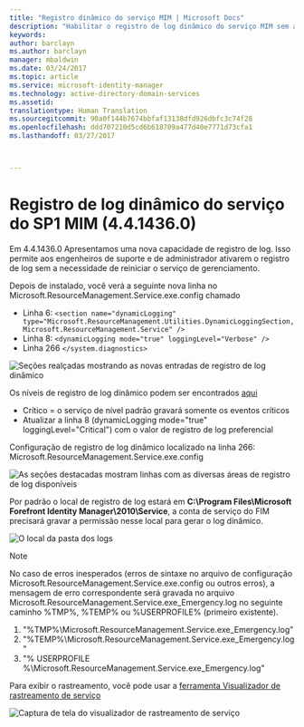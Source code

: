 ```yaml
---
title: "Registro dinâmico do serviço MIM | Microsoft Docs"
description: "Habilitar o registro de log dinâmico do serviço MIM sem a necessidade de reiniciar o serviço de gerenciamento"
keywords: 
author: barclayn
ms.author: barclayn
manager: mbaldwin
ms.date: 03/24/2017
ms.topic: article
ms.service: microsoft-identity-manager
ms.technology: active-directory-domain-services
ms.assetid: 
translationtype: Human Translation
ms.sourcegitcommit: 90a0f144b7674bbfaf13138dfd926dbfc3c74f28
ms.openlocfilehash: ddd707210d5cd6b618709a477d40e7771d73cfa1
ms.lasthandoff: 03/27/2017



---
```

# <a name="mim-sp1-4414360--service-dynamic-logging"></a>Registro de log dinâmico do serviço do SP1 MIM (4.4.1436.0)
Em 4.4.1436.0 Apresentamos uma nova capacidade de registro de log. Isso permite aos engenheiros de suporte e de administrador ativarem o registro de log sem a necessidade de reiniciar o serviço de gerenciamento.

Depois de instalado, você verá a seguinte nova linha no Microsoft.ResourceManagement.Service.exe.config chamado

*    Linha 6: ``<section name="dynamicLogging" type="Microsoft.ResourceManagement.Utilities.DynamicLoggingSection, Microsoft.ResourceManagement.Service" />``
*    Linha 8:  ``<dynamicLogging mode="true" loggingLevel="Verbose" />``
*    Linha 266 ``</system.diagnostics> ``

![Seções realçadas mostrando as novas entradas de registro de log dinâmico](media/mim-service-dynamic-logging/screen01.png)

Os níveis de registro de log dinâmico podem ser encontrados [aqui](https://msdn.microsoft.com/library/ms733025(v=vs.110).aspx#Anchor_3)

- Crítico = o serviço de nível padrão gravará somente os eventos críticos
- Atualizar a linha 8 (dynamicLogging mode="true" loggingLevel="Critical") com o valor de registro de log preferencial

Configuração de registro de log dinâmico localizado na linha 266: Microsoft.ResourceManagement.Service.exe.config

![As seções destacadas mostram linhas com as diversas áreas de registro de log disponíveis](media/mim-service-dynamic-logging/screen02.png)

Por padrão o local de registro de log estará em **C:\Program Files\Microsoft Forefront Identity Manager\2010\Service**, a conta de serviço do FIM precisará gravar a permissão nesse local para gerar o log dinâmico.

![O local da pasta dos logs](media/mim-service-dynamic-logging/screen03.png)

 >[!NOTE]
 No caso de erros inesperados (erros de sintaxe no arquivo de configuração Microsoft.ResourceManagement.Service.exe.config ou outros erros), a mensagem de erro correspondente será gravada no arquivo Microsoft.ResourceManagement.Service.exe_Emergency.log no seguinte caminho %TMP%, %TEMP% ou %USERPROFILE% (primeiro existente).  
1. "%TMP%\Microsoft.ResourceManagement.Service.exe_Emergency.log"
2. "%TEMP%\Microsoft.ResourceManagement.Service.exe_Emergency.log"
3. "% USERPROFILE %\Microsoft.ResourceManagement.Service.exe_Emergency.log"

Para exibir o rastreamento, você pode usar a [ferramenta Visualizador de rastreamento de serviço](https://msdn.microsoft.com//library/aa751795(v=vs.110).aspx)

 ![Captura de tela do visualizador de rastreamento de serviço](media/mim-service-dynamic-logging/screen04.png)


